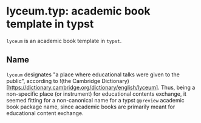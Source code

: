 # lyceum.typ: academic book template in typst

`lyceum` is an academic book template in `typst`.

## Name

`lyceum` designates "a place where educational talks were given to the public", according to
!(the Cambridge Dictionary)[https://dictionary.cambridge.org/dictionary/english/lyceum]. Thus,
being a non-specific place (or instrument) for educational contents exchange, it seemed fitting
for a non-canonical name for a typst `@preview` academic book package name, since academic books
are primarily meant for educational content exchange.

